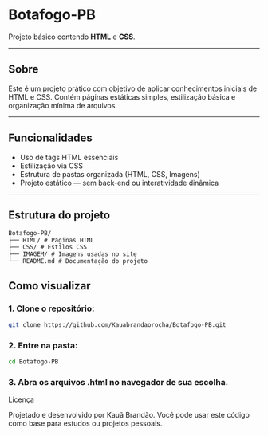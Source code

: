 # Botafogo-PB

Projeto básico contendo **HTML** e **CSS**.

---

## Sobre

Este é um projeto prático com objetivo de aplicar conhecimentos iniciais de HTML e CSS. Contém páginas estáticas simples, estilização básica e organização mínima de arquivos.

---

## Funcionalidades

- Uso de tags HTML essenciais  
- Estilização via CSS  
- Estrutura de pastas organizada (HTML, CSS, Imagens)  
- Projeto estático — sem back-end ou interatividade dinâmica  

---

## Estrutura do projeto
```
Botafogo-PB/
├── HTML/ # Páginas HTML
├── CSS/ # Estilos CSS
├── IMAGEM/ # Imagens usadas no site
└── README.md # Documentação do projeto
```

## Como visualizar

### 1. Clone o repositório:
   ```bash
   git clone https://github.com/Kauabrandaorocha/Botafogo-PB.git
   ```
   
### 2. Entre na pasta:

```bash
cd Botafogo-PB
```

### 3. Abra os arquivos .html no navegador de sua escolha.

Licença

Projetado e desenvolvido por Kauã Brandão.
Você pode usar este código como base para estudos ou projetos pessoais.
